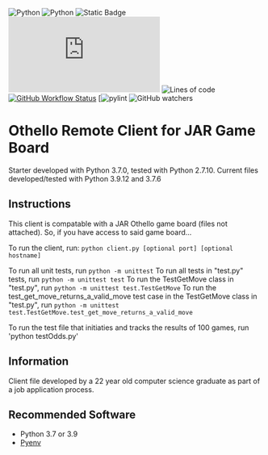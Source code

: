 ![Python](https://img.shields.io/badge/python-v3.9.12-brightgreen.svg)
![Python](https://img.shields.io/badge/python-v3.7.6-yellow.svg)
![Static Badge](https://img.shields.io/badge/socket.io-client-pink)
![GitHub file size in bytes](https://img.shields.io/github/size/pete1328/Othello/client.py?color=purple)
![Lines of code](https://tokei.rs/b1/github/pete1328/Othello?style=flat)
[![GitHub Workflow Status](https://github.com/pete1328/Othello/actions/workflows/python-client.yml/badge.svg)](https://github.com/pete1328/Othello/actions/workflows/python-client.yml)
[![pylint](https://img.shields.io/badge/PyLint-0.00-red?logo=python&logoColor=whitehttps://img.shields.io/badge/PyLint-0.00-red?logo=python&logoColor=white)
![GitHub watchers](https://img.shields.io/github/watchers/pete1328/Othello)


# Othello Remote Client for JAR Game Board
Starter developed with Python 3.7.0, tested with Python 2.7.10. Current files developed/tested with Python 3.9.12 and 3.7.6

## Instructions
This client is compatable with a JAR Othello game board (files not attached). So, if you have access to said game board...

To run the client, run: `python client.py [optional port] [optional hostname]`

To run all unit tests, run `python -m unittest`
To run all tests in "test.py" tests, run `python -m unittest test`
To run the TestGetMove class in "test.py", run `python -m unittest test.TestGetMove`
To run the test_get_move_returns_a_valid_move test case in the TestGetMove class in "test.py", run `python -m unittest test.TestGetMove.test_get_move_returns_a_valid_move`

To run the test file that initiaties and tracks the results of 100 games, run 'python testOdds.py'

## Information
Client file developed by a 22 year old computer science graduate as part of a job application process.

## Recommended Software
* Python 3.7 or 3.9
* [Pyenv](https://github.com/pyenv/pyenv)

